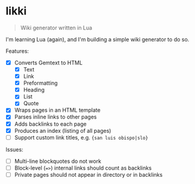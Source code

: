 # likki

> Wiki generator written in Lua

I'm learning Lua (again), and I'm building a simple wiki generator to do so.

Features:

- [x] Converts Gemtext to HTML
  - [x] Text
  - [x] Link
  - [x] Preformatting
  - [x] Heading
  - [x] List
  - [x] Quote
- [x] Wraps pages in an HTML template
- [x] Parses inline links to other pages
- [x] Adds backlinks to each page
- [x] Produces an index (listing of all pages)
- [ ] Support custom link titles, e.g. `{san luis obispo|slo}`

Issues:

- [ ] Multi-line blockquotes do not work
- [ ] Block-level (`=>`) internal links should count as backlinks
- [ ] Private pages should not appear in directory or in backlinks
